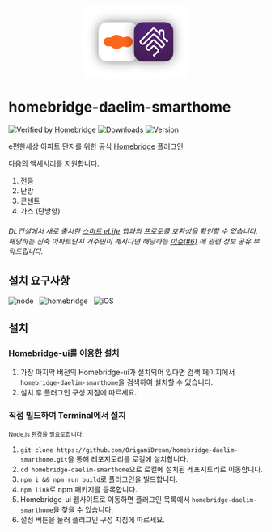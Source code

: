 <p align="center">
  <img alt="logo" src="https://github.com/OrigamiDream/homebridge-daelim-smarthome/blob/master/branding/smarthome+homebridge.png?raw=true" height="140px">
</p>

# homebridge-daelim-smarthome

[![Verified by Homebridge](https://badgen.net/badge/homebridge/verified/purple)](https://github.com/homebridge/homebridge/wiki/Verified-Plugins)
[![Downloads](https://img.shields.io/npm/dt/homebridge-daelim-smarthome.svg?color=critical)](https://www.npmjs.com/package/homebridge-daelim-smarthome)
[![Version](https://img.shields.io/npm/v/homebridge-daelim-smarthome)](https://www.npmjs.com/package/homebridge-daelim-smarthome)

e편한세상 아파트 단지를 위한 공식 [Homebridge](https://github.com/homebridge/homebridge) 플러그인

다음의 액세서리를 지원합니다.
1. 전등
2. 난방
3. 콘센트
4. 가스 (단방향)

###### DL건설에서 새로 출시한 [스마트 eLife](https://apps.apple.com/kr/app/%EC%8A%A4%EB%A7%88%ED%8A%B8-elife/id1551248421) 앱과의 프로토콜 호환성을 확인할 수 없습니다.<br>해당하는 신축 아파트단지 거주민이 계시다면 해당하는 [이슈(#6)](https://github.com/OrigamiDream/homebridge-daelim-smarthome/issues/6) 에 관련 정보 공유 부탁드립니다. 


## 설치 요구사항

<img alt="node" src="https://img.shields.io/badge/node-%3E%3D14.15-brightgreen"> &nbsp;
<img alt="homebridge" src="https://img.shields.io/badge/homebridge-%3E%3D1.0.0-brightgreen"> &nbsp;
<img alt="iOS" src="https://img.shields.io/badge/iOS-%3E%3D12.0.0-brightgreen">

## 설치

### Homebridge-ui를 이용한 설치

1. 가장 마지막 버전의 Homebridge-ui가 설치되어 있다면 검색 페이지에서 `homebridge-daelim-smarthome`을 검색하여 설치할 수 있습니다.
2. 설치 후 플러그인 구성 지침에 따르세요.

### 직접 빌드하여 Terminal에서 설치

<small>Node.js 환경을 필요로합니다.</small>

1. `git clone https://github.com/OrigamiDream/homebridge-daelim-smarthome.git`을 통해 레포지토리를 로컬에 설치합니다.
2. `cd homebridge-daelim-smarthome`으로 로컬에 설치된 레포지토리로 이동합니다.
3. `npm i && npm run build`로 플러그인을 빌드합니다.
4. `npm link`로 npm 패키지를 등록합니다.
5. Homebridge-ui 웹사이트로 이동하면 플러그인 목록에서 `homebridge-daelim-smarthome`을 찾을 수 있습니다.
6. 설정 버튼을 눌러 플러그인 구성 지침에 따르세요.